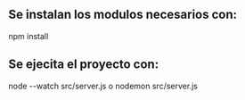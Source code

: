 ## Se instalan los modulos necesarios con: 
npm install
## Se ejecita el proyecto con:
node --watch src/server.js o nodemon src/server.js

